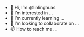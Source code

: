 - 👋 Hi, I’m @linlinghuas
- 👀 I’m interested in ...
- 🌱 I’m currently learning ...
- 💞️ I’m looking to collaborate on ...
- 📫 How to reach me ...

<!---
linlinghuas/linlinghuas is a ✨ special ✨ repository because its `README.md` (this file) appears on your GitHub profile.
You can click the Preview link to take a look at your changes.
--->
